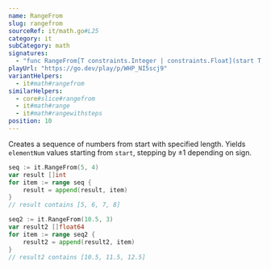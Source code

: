 ```yaml
---
name: RangeFrom
slug: rangefrom
sourceRef: it/math.go#L25
category: it
subCategory: math
signatures:
  - "func RangeFrom[T constraints.Integer | constraints.Float](start T, elementNum int) iter.Seq[T]"
playUrl: "https://go.dev/play/p/WHP_NI5scj9"
variantHelpers:
  - it#math#rangefrom
similarHelpers:
  - core#slice#rangefrom
  - it#math#range
  - it#math#rangewithsteps
position: 10
---
```


Creates a sequence of numbers from start with specified length. Yields `elementNum` values starting from `start`, stepping by ±1 depending on sign.

```go
seq := it.RangeFrom(5, 4)
var result []int
for item := range seq {
    result = append(result, item)
}
// result contains [5, 6, 7, 8]

seq2 := it.RangeFrom(10.5, 3)
var result2 []float64
for item := range seq2 {
    result2 = append(result2, item)
}
// result2 contains [10.5, 11.5, 12.5]
```